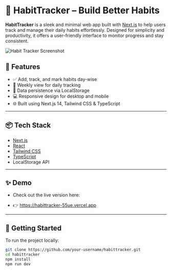 # 🧠 HabitTracker – Build Better Habits

**HabitTracker** is a sleek and minimal web app built with [Next.js](https://nextjs.org) to help users track and manage their daily habits effortlessly. Designed for simplicity and productivity, it offers a user-friendly interface to monitor progress and stay consistent.

![Habit Tracker Screenshot](https://your-screenshot-url-here.png) <!-- optional -->

## 🚀 Features

- ✅ Add, track, and mark habits day-wise
- 📅 Weekly view for daily tracking
- 💾 Data persistence via LocalStorage
- 💻 Responsive design for desktop and mobile
- 🌐 Built using Next.js 14, Tailwind CSS & TypeScript

---

## 📦 Tech Stack

- [Next.js](https://nextjs.org)
- [React](https://reactjs.org)
- [Tailwind CSS](https://tailwindcss.com)
- [TypeScript](https://www.typescriptlang.org)
- LocalStorage API

---

## ✨ Demo

- Check out the live version here:

- 👉 https://habittracker-55ue.vercel.app

---

## 🔧 Getting Started

To run the project locally:

```bash
git clone https://github.com/your-username/habittracker.git
cd habittracker
npm install
npm run dev

